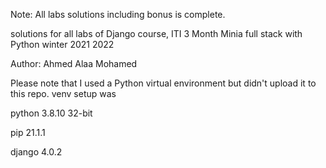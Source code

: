 Note: All labs solutions including bonus is complete.

solutions for all labs of Django course, ITI 3 Month Minia full stack with Python winter 2021 2022

Author: Ahmed Alaa Mohamed


Please note that I used a Python virtual environment but didn't upload it to this repo. venv setup was 


python  3.8.10  32-bit

pip     21.1.1

django  4.0.2
